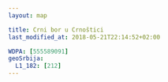 ```yaml
---
layout: map

title: Crni bor u Crnoštici
last_modified_at: 2018-05-21T22:14:52+02:00

WDPA: [555589091]
geoSrbija:
  L1_182: [212]
---
```

